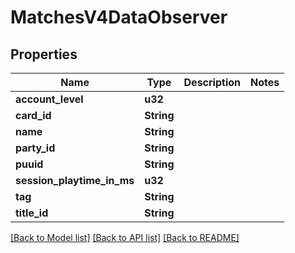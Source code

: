 # MatchesV4DataObserver

## Properties

Name | Type | Description | Notes
------------ | ------------- | ------------- | -------------
**account_level** | **u32** |  | 
**card_id** | **String** |  | 
**name** | **String** |  | 
**party_id** | **String** |  | 
**puuid** | **String** |  | 
**session_playtime_in_ms** | **u32** |  | 
**tag** | **String** |  | 
**title_id** | **String** |  | 

[[Back to Model list]](../README.md#documentation-for-models) [[Back to API list]](../README.md#documentation-for-api-endpoints) [[Back to README]](../README.md)


